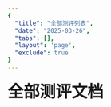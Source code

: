 ```yaml
---
{
  "title": "全部测评列表",
  "date": "2025-03-26",
  "tabs": [],
  "layout": 'page',
  "exclude": true
}
---
```


<script setup>
import {data} from '@/.vitepress/data-js/get-all-test.data.js'
</script>

<AllBlogPageData :sourceData="data">
<span style="font-size: 2rem;font-weight: bold">全部测评文档</span>
</AllBlogPageData>
